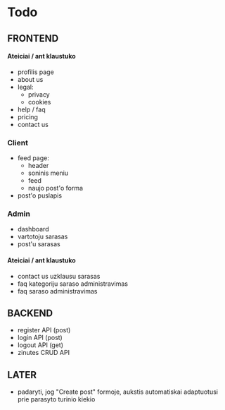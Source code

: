 # Todo

## FRONTEND

#### Ateiciai / ant klaustuko

-   profilis page
-   about us
-   legal:
    -   privacy
    -   cookies
-   help / faq
-   pricing
-   contact us

### Client

-   feed page:
    -   header
    -   soninis meniu
    -   feed
    -   naujo post'o forma
-   post'o puslapis

### Admin

-   dashboard
-   vartotoju sarasas
-   post'u sarasas

#### Ateiciai / ant klaustuko

-   contact us uzklausu sarasas
-   faq kategoriju saraso administravimas
-   faq saraso administravimas

## BACKEND

-   register API (post)
-   login API (post)
-   logout API (get)
-   zinutes CRUD API

## LATER

-   padaryti, jog "Create post" formoje, aukstis automatiskai adaptuotusi prie parasyto turinio kiekio